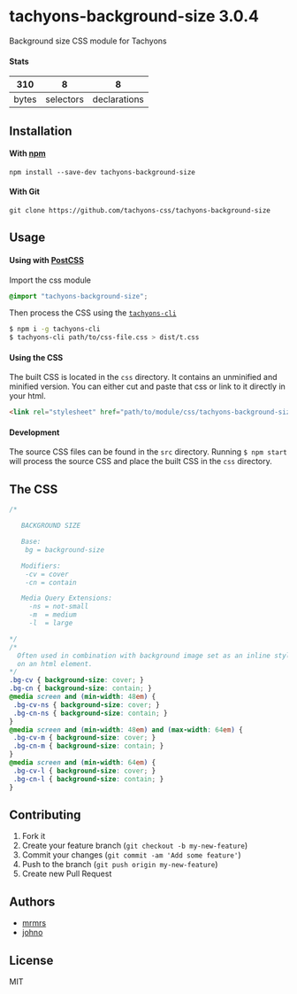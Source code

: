 # tachyons-background-size 3.0.4

Background size CSS module for Tachyons

#### Stats

310 | 8 | 8
---|---|---
bytes | selectors | declarations

## Installation

#### With [npm](https://npmjs.com)

```
npm install --save-dev tachyons-background-size
```

#### With Git

```
git clone https://github.com/tachyons-css/tachyons-background-size
```

## Usage

#### Using with [PostCSS](https://github.com/postcss/postcss)

Import the css module

```css
@import "tachyons-background-size";
```

Then process the CSS using the [`tachyons-cli`](https://github.com/tachyons-css/tachyons-cli)

```sh
$ npm i -g tachyons-cli
$ tachyons-cli path/to/css-file.css > dist/t.css
```

#### Using the CSS

The built CSS is located in the `css` directory. It contains an unminified and minified version.
You can either cut and paste that css or link to it directly in your html.

```html
<link rel="stylesheet" href="path/to/module/css/tachyons-background-size">
```

#### Development

The source CSS files can be found in the `src` directory.
Running `$ npm start` will process the source CSS and place the built CSS in the `css` directory.

## The CSS

```css
/*

   BACKGROUND SIZE

   Base:
    bg = background-size

   Modifiers:
    -cv = cover
    -cn = contain

   Media Query Extensions:
     -ns = not-small
     -m  = medium
     -l  = large

*/
/*
  Often used in combination with background image set as an inline style
  on an html element.
*/
.bg-cv { background-size: cover; }
.bg-cn { background-size: contain; }
@media screen and (min-width: 48em) {
 .bg-cv-ns { background-size: cover; }
 .bg-cn-ns { background-size: contain; }
}
@media screen and (min-width: 48em) and (max-width: 64em) {
 .bg-cv-m { background-size: cover; }
 .bg-cn-m { background-size: contain; }
}
@media screen and (min-width: 64em) {
 .bg-cv-l { background-size: cover; }
 .bg-cn-l { background-size: contain; }
}
```

## Contributing

1. Fork it
2. Create your feature branch (`git checkout -b my-new-feature`)
3. Commit your changes (`git commit -am 'Add some feature'`)
4. Push to the branch (`git push origin my-new-feature`)
5. Create new Pull Request

## Authors

* [mrmrs](http://mrmrs.io)
* [johno](http://johnotander.com)

## License

MIT

